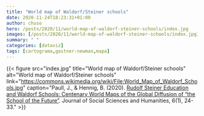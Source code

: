 ```yaml
---
title: "World map of Waldorf/Steiner schools"
date: 2020-11-24T18:23:31+01:00
author: chuso
hero: /posts/2020/11/world-map-of-waldorf-steiner-schools/index.jpg
images: [/posts/2020/11/world-map-of-waldorf-steiner-schools/index.jpg]
summary: " "
categories: [dataviz]
tags: [cartograma,gastner-newman,mapa]
---
```


{{< figure src="index.jpg" title="World map of Waldorf/Steiner schools" alt="World map of Waldorf/Steiner schools" link="https://commons.wikimedia.org/wiki/File:World_Map_of_Waldorf_Schools.jpg" caption="Paull, J., & Hennig, B. (2020). [Rudolf Steiner Education and Waldorf Schools: Centenary World Maps of the Global Diffusion of “the School of the Future”](https://www.academia.edu/42039133/Rudolf_Steiner_Education_and_Waldorf_Schools_Centenary_World_Maps_of_the_Global_Diffusion_of_The_School_of_the_Future_). Journal of Social Sciences and Humanities, 6(1), 24-33." >}}
